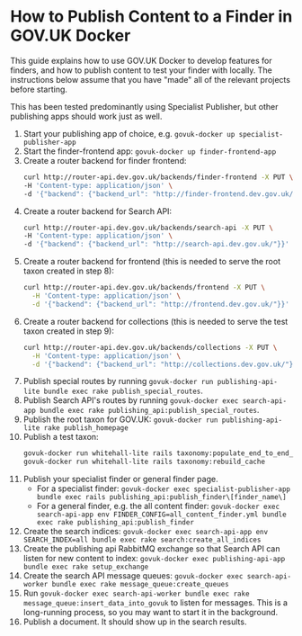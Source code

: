 # How to Publish Content to a Finder in GOV.UK Docker

This guide explains how to use GOV.UK Docker to develop features for finders, and how to publish content to test your
finder with locally. The instructions below assume that you have "made" all of the relevant projects before starting.

This has been tested predominantly using Specialist Publisher, but other publishing apps should work just as well.

1. Start your publishing app of choice, e.g. `govuk-docker up specialist-publisher-app`
2. Start the finder-frontend app: `govuk-docker up finder-frontend-app`
3. Create a router backend for finder frontend:
    ```bash
    curl http://router-api.dev.gov.uk/backends/finder-frontend -X PUT \
   -H 'Content-type: application/json' \
   -d '{"backend": {"backend_url": "http://finder-frontend.dev.gov.uk/"}}
    ```
4. Create a router backend for Search API:
    ```bash
    curl http://router-api.dev.gov.uk/backends/search-api -X PUT \
   -H 'Content-type: application/json' \
   -d '{"backend": {"backend_url": "http://search-api.dev.gov.uk/"}}'
    ```
5. Create a router backend for frontend (this is needed to serve the root taxon created in step 8):
    ```bash
    curl http://router-api.dev.gov.uk/backends/frontend -X PUT \
      -H 'Content-type: application/json' \
      -d '{"backend": {"backend_url": "http://frontend.dev.gov.uk/"}}'
    ```
6. Create a router backend for collections (this is needed to serve the test taxon created in step 9):
    ```bash
    curl http://router-api.dev.gov.uk/backends/collections -X PUT \
      -H 'Content-type: application/json' \
      -d '{"backend": {"backend_url": "http://collections.dev.gov.uk/"}}'
    ```
7. Publish special routes by running `govuk-docker run publishing-api-lite bundle exec rake publish_special_routes`.
8. Publish Search API's routes by
   running `govuk-docker exec search-api-app bundle exec rake publishing_api:publish_special_routes`.
9. Publish the root taxon for GOV.UK: `govuk-docker run publishing-api-lite rake publish_homepage`
10. Publish a test taxon:
    ```bash
    govuk-docker run whitehall-lite rails taxonomy:populate_end_to_end_test_data
    govuk-docker run whitehall-lite rails taxonomy:rebuild_cache
    ```
11. Publish your specialist finder or general finder page.
     * For a specialist
       finder: `govuk-docker exec specialist-publisher-app bundle exec rails publishing_api:publish_finder\[finder_name\]`
     * For a general finder, e.g. the all content
       finder: `govuk-docker exec search-api-app env FINDER_CONFIG=all_content_finder.yml bundle exec rake publishing_api:publish_finder`
12. Create the search
    indices: `govuk-docker exec search-api-app env SEARCH_INDEX=all bundle exec rake search:create_all_indices`
13. Create the publishing api RabbitMQ exchange so that Search API can listen for new content to
    index: `govuk-docker exec publishing-api-app bundle exec rake setup_exchange`
14. Create the search API message
    queues: `govuk-docker exec search-api-worker bundle exec rake message_queue:create_queues`
15. Run `govuk-docker exec search-api-worker bundle exec rake message_queue:insert_data_into_govuk` to listen for
    messages. This is a long-running process, so you may want to start it in the background.
16. Publish a document. It should show up in the search results.


